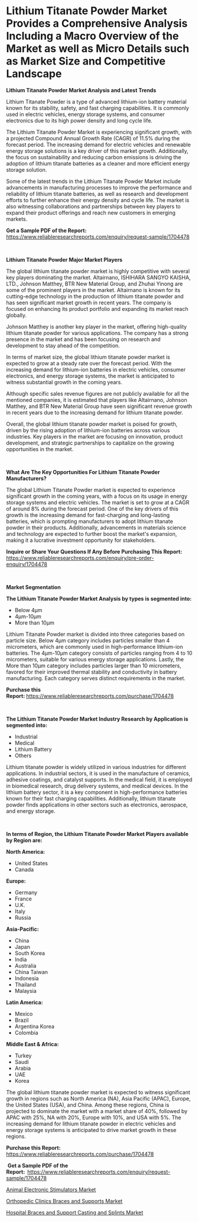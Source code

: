 <p><h1>Lithium Titanate Powder Market Provides a Comprehensive Analysis Including a Macro Overview of the Market as well as Micro Details such as Market Size and Competitive Landscape</h1></p><p><strong>Lithium Titanate Powder Market Analysis and Latest Trends</strong></p>
<p><p>Lithium Titanate Powder is a type of advanced lithium-ion battery material known for its stability, safety, and fast charging capabilities. It is commonly used in electric vehicles, energy storage systems, and consumer electronics due to its high power density and long cycle life.</p><p>The Lithium Titanate Powder Market is experiencing significant growth, with a projected Compound Annual Growth Rate (CAGR) of 11.5% during the forecast period. The increasing demand for electric vehicles and renewable energy storage solutions is a key driver of this market growth. Additionally, the focus on sustainability and reducing carbon emissions is driving the adoption of lithium titanate batteries as a cleaner and more efficient energy storage solution.</p><p>Some of the latest trends in the Lithium Titanate Powder Market include advancements in manufacturing processes to improve the performance and reliability of lithium titanate batteries, as well as research and development efforts to further enhance their energy density and cycle life. The market is also witnessing collaborations and partnerships between key players to expand their product offerings and reach new customers in emerging markets.</p></p>
<p><strong>Get a Sample PDF of the Report:&nbsp;</strong> <a href="https://www.reliableresearchreports.com/enquiry/request-sample/1704478">https://www.reliableresearchreports.com/enquiry/request-sample/1704478</a></p>
<p>&nbsp;</p>
<p><strong>Lithium Titanate Powder Major Market Players</strong></p>
<p><p>The global lithium titanate powder market is highly competitive with several key players dominating the market. Altairnano, ISHIHARA SANGYO KAISHA, LTD., Johnson Matthey, BTR New Material Group, and Zhuhai Yinong are some of the prominent players in the market. Altairnano is known for its cutting-edge technology in the production of lithium titanate powder and has seen significant market growth in recent years. The company is focused on enhancing its product portfolio and expanding its market reach globally.</p><p>Johnson Matthey is another key player in the market, offering high-quality lithium titanate powder for various applications. The company has a strong presence in the market and has been focusing on research and development to stay ahead of the competition.</p><p>In terms of market size, the global lithium titanate powder market is expected to grow at a steady rate over the forecast period. With the increasing demand for lithium-ion batteries in electric vehicles, consumer electronics, and energy storage systems, the market is anticipated to witness substantial growth in the coming years.</p><p>Although specific sales revenue figures are not publicly available for all the mentioned companies, it is estimated that players like Altairnano, Johnson Matthey, and BTR New Material Group have seen significant revenue growth in recent years due to the increasing demand for lithium titanate powder.</p><p>Overall, the global lithium titanate powder market is poised for growth, driven by the rising adoption of lithium-ion batteries across various industries. Key players in the market are focusing on innovation, product development, and strategic partnerships to capitalize on the growing opportunities in the market.</p></p>
<p>&nbsp;</p>
<p><strong>What Are The Key Opportunities For Lithium Titanate Powder Manufacturers?</strong></p>
<p><p>The global Lithium Titanate Powder market is expected to experience significant growth in the coming years, with a focus on its usage in energy storage systems and electric vehicles. The market is set to grow at a CAGR of around 8% during the forecast period. One of the key drivers of this growth is the increasing demand for fast-charging and long-lasting batteries, which is prompting manufacturers to adopt lithium titanate powder in their products. Additionally, advancements in materials science and technology are expected to further boost the market's expansion, making it a lucrative investment opportunity for stakeholders.</p></p>
<p><strong>Inquire or Share Your Questions If Any Before Purchasing This Report:</strong> <a href="https://www.reliableresearchreports.com/enquiry/pre-order-enquiry/1704478">https://www.reliableresearchreports.com/enquiry/pre-order-enquiry/1704478</a></p>
<p>&nbsp;</p>
<p><strong>Market Segmentation</strong></p>
<p><strong>The Lithium Titanate Powder Market Analysis by types is segmented into:</strong></p>
<p><ul><li>Below 4μm</li><li>4μm-10μm</li><li>More than 10μm</li></ul></p>
<p><p>Lithium Titanate Powder market is divided into three categories based on particle size. Below 4μm category includes particles smaller than 4 micrometers, which are commonly used in high-performance lithium-ion batteries. The 4μm-10μm category consists of particles ranging from 4 to 10 micrometers, suitable for various energy storage applications. Lastly, the More than 10μm category includes particles larger than 10 micrometers, favored for their improved thermal stability and conductivity in battery manufacturing. Each category serves distinct requirements in the market.</p></p>
<p><strong>Purchase this Report:&nbsp;</strong><a href="https://www.reliableresearchreports.com/purchase/1704478">https://www.reliableresearchreports.com/purchase/1704478</a></p>
<p>&nbsp;</p>
<p><strong>The Lithium Titanate Powder Market Industry Research by Application is segmented into:</strong></p>
<p><ul><li>Industrial</li><li>Medical</li><li>Lithium Battery</li><li>Others</li></ul></p>
<p><p>Lithium titanate powder is widely utilized in various industries for different applications. In industrial sectors, it is used in the manufacture of ceramics, adhesive coatings, and catalyst supports. In the medical field, it is employed in biomedical research, drug delivery systems, and medical devices. In the lithium battery sector, it is a key component in high-performance batteries known for their fast charging capabilities. Additionally, lithium titanate powder finds applications in other sectors such as electronics, aerospace, and energy storage.</p></p>
<p>&nbsp;</p>
<p><strong>In terms of Region, the Lithium Titanate Powder Market Players available by Region are:</strong></p>
<p>
    <p> <strong> North America: </strong>
        <ul>
            <li>United States</li>
            <li>Canada</li>
        </ul>
        </p> 
    <p> <strong> Europe: </strong>
        <ul>
            <li>Germany</li>
            <li>France</li>
            <li>U.K.</li>
            <li>Italy</li>
            <li>Russia</li>
        </ul>
        </p> 
    <p> <strong> Asia-Pacific: </strong>
        <ul>
            <li>China</li>
            <li>Japan</li>
            <li>South Korea</li>
            <li>India</li>
            <li>Australia</li>
            <li>China Taiwan</li>
            <li>Indonesia</li>
            <li>Thailand</li>
            <li>Malaysia</li>
        </ul>
        </p> 
    <p> <strong> Latin America: </strong>
        <ul>
            <li>Mexico</li>
            <li>Brazil</li>
            <li>Argentina Korea</li>
            <li>Colombia</li>
        </ul>
        </p> 
    <p> <strong> Middle East & Africa: </strong>
        <ul>
            <li>Turkey</li>
            <li>Saudi</li>
            <li>Arabia</li>
            <li>UAE</li>
            <li>Korea</li>
        </ul>
    </p>
    </p>
<p><p>The global lithium titanate powder market is expected to witness significant growth in regions such as North America (NA), Asia Pacific (APAC), Europe, the United States (USA), and China. Among these regions, China is projected to dominate the market with a market share of 40%, followed by APAC with 25%, NA with 20%, Europe with 10%, and USA with 5%. The increasing demand for lithium titanate powder in electric vehicles and energy storage systems is anticipated to drive market growth in these regions.</p></p>
<p><strong>Purchase this Report: </strong><a href="https://www.reliableresearchreports.com/purchase/1704478">https://www.reliableresearchreports.com/purchase/1704478</a></p>
<p>&nbsp;<strong>Get a Sample PDF of the Report:&nbsp;&nbsp;</strong><a href="https://www.reliableresearchreports.com/enquiry/request-sample/1704478">https://www.reliableresearchreports.com/enquiry/request-sample/1704478</a></p>
<p><strong></strong></p>
<p><p><a href="https://view.publitas.com/reportprime-1/animal-electronic-stimulators-market-size-2023-2030-global-industrial-analysis-key-geographical-regions-market-share-top-key-players-product-types-and-forecast-research-report/">Animal Electronic Stimulators Market</a></p><p><a href="https://view.publitas.com/reportprime-1/orthopedic-clinics-braces-and-supports-market-research-report-provides-thorough-industry-overview-which-offers-an-in-depth-analysis-of-product-trends-and-new-market-divisions/">Orthopedic Clinics Braces and Supports Market</a></p><p><a href="https://view.publitas.com/reportprime-1/hospital-braces-and-support-casting-and-splints-market-size-growing-and-forecasted-for-period-from-2023-2030-and-provides-complete-market-analysis-of-this-market/">Hospital Braces and Support Casting and Splints Market</a></p></p>
